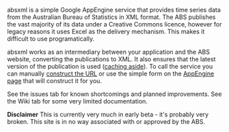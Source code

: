 absxml is a simple Google AppEngine service that provides time series data from the Australian Bureau of Statistics in XML format. The ABS publishes the vast majority of its data under a Creative Commons licence, however for legacy reasons it uses Excel as the delivery mechanism. This makes it difficult to use programatically.

absxml works as an intermediary between your application and the ABS website, converting the publications to XML. It also ensures that the latest version of the publication is used ([caching aside](http://code.google.com/p/absxml/wiki/Caching)). To call the service you can manually [construct the URL](http://code.google.com/p/absxml/wiki/ConstructingTheURL) or use the simple form on the [AppEngine page](http://absxml.appspot.com) that will construct it for you.

See the issues tab for known shortcomings and planned improvements. See the Wiki tab for some very limited documentation.

**Disclaimer**
This is currently very much in early beta - it's probably very broken.
This site is in no way associated with or approved by the ABS.
